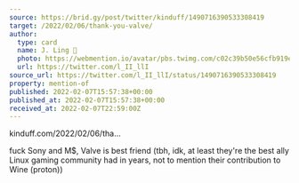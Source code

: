 ```yaml
---
source: https://brid.gy/post/twitter/kinduff/1490716390533308419
target: /2022/02/06/thank-you-valve/
author:
  type: card
  name: J. Ling 🦑
  photo: https://webmention.io/avatar/pbs.twimg.com/c02c39b50e56cfb919e1c64c8bec466d24dbe576a3a049afebd485e788558baf.jpg
  url: https://twitter.com/l_II_llI
source_url: https://twitter.com/l_II_llI/status/1490716390533308419
property: mention-of
published: 2022-02-07T15:57:38+00:00
published_at: 2022-02-07T15:57:38+00:00
received_at: 2022-02-07T22:59:00Z
---
```


kinduff.com/2022/02/06/tha…

fuck Sony and M$, Valve is best friend (tbh, idk, at least they're the best ally Linux gaming community had in years, not to mention their contribution to Wine (proton))